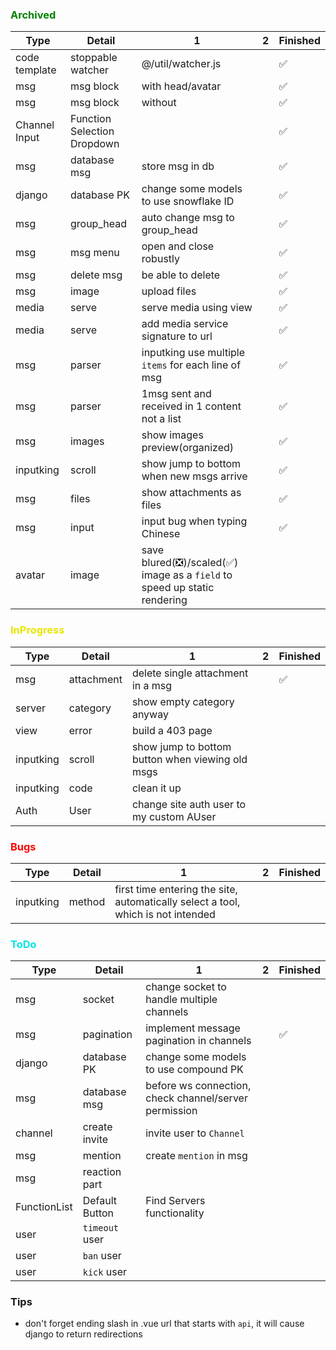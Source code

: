 ### <div style="color:green;">Archived</div>

|Type|Detail|1|2|Finished|
|---|---|---|---|---|
|code template|stoppable watcher|@/util/watcher.js|   |✅|
|msg|msg block|with head/avatar|   |✅|
|msg|msg block|without|   |✅|
|Channel Input|Function Selection Dropdown|   |   |✅|
|msg|database msg|store msg in db||✅|
|django|database PK|change some models to use snowflake ID||✅|
|msg|group_head|auto change msg to group_head||✅|
|msg|msg menu|open and close robustly||✅|
|msg|delete msg|be able to delete||✅|
|msg|image|upload files||✅|
|media|serve|serve media using view||✅|
|media|serve|add media service signature to url||✅|
|msg|parser|inputking use multiple `items` for each line of msg||✅|
|msg|parser|1msg sent and received in 1 content not a list||✅|
|msg|images|show images preview(organized)||✅|
|inputking|scroll|show jump to bottom when new msgs arrive||✅|
|msg|files|show attachments as files||✅|
|msg|input|input bug when typing Chinese||✅|
|avatar|image|save blured(❎)/scaled(✅) image as a `field` to speed up static rendering|||


### <div style="color:#E6E600;">InProgress</div>

|Type|Detail|1|2|Finished|
|---|---|---|---|---|
|msg|attachment|delete single attachment in a msg||✅|
|server|category|show empty category anyway|||
|view|error|build a 403 page|||
|inputking|scroll|show jump to bottom button when viewing old msgs|||
|inputking|code|clean it up|||
|Auth|User|change site auth user to my custom AUser|||


### <div style="color:#FF0000;">Bugs</div>

|Type|Detail|1|2|Finished|
|---|---|---|---|---|
|inputking|method|first time entering the site, automatically select a tool, which is not intended|||


### <div style="color:#00E6E6;">ToDo</div>

|Type|Detail|1|2|Finished|
|---|---|---|---|---|
|msg|socket|change socket to handle multiple channels|||
|msg|pagination|implement message pagination in channels||✅|
|django|database PK|change some models to use compound PK||
|msg|database msg|before ws connection, check channel/server permission||
|channel|create invite|invite user to `Channel`|||
|msg|mention|create `mention` in msg||
|msg|reaction part|   |   ||
|FunctionList|Default Button|Find Servers functionality|||
|user|`timeout` user|||
|user|`ban` user|||
|user|`kick` user|||



### Tips

 - don't forget ending slash in .vue url that starts with `api`, it will cause django to return redirections